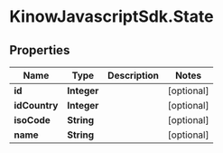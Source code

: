 # KinowJavascriptSdk.State

## Properties
Name | Type | Description | Notes
------------ | ------------- | ------------- | -------------
**id** | **Integer** |  | [optional] 
**idCountry** | **Integer** |  | [optional] 
**isoCode** | **String** |  | [optional] 
**name** | **String** |  | [optional] 


